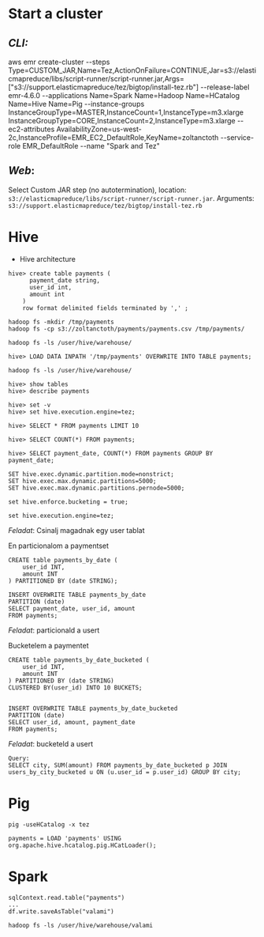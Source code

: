 Start a cluster
==================

*CLI:*
------
aws emr create-cluster --steps Type=CUSTOM_JAR,Name=Tez,ActionOnFailure=CONTINUE,Jar=s3://elasticmapreduce/libs/script-runner/script-runner.jar,Args=["s3://support.elasticmapreduce/tez/bigtop/install-tez.rb"] --release-label emr-4.6.0 --applications Name=Spark Name=Hadoop Name=HCatalog Name=Hive Name=Pig --instance-groups InstanceGroupType=MASTER,InstanceCount=1,InstanceType=m3.xlarge InstanceGroupType=CORE,InstanceCount=2,InstanceType=m3.xlarge  --ec2-attributes AvailabilityZone=us-west-2c,InstanceProfile=EMR_EC2_DefaultRole,KeyName=zoltanctoth --service-role EMR_DefaultRole --name "Spark and Tez"

*Web*:
------
 Select Custom JAR step (no autotermination), location:
`s3://elasticmapreduce/libs/script-runner/script-runner.jar`.  Arguments: `s3://support.elasticmapreduce/tez/bigtop/install-tez.rb`


Hive
======
 - Hive architecture

````
hive> create table payments (
      payment_date string,
      user_id int,
      amount int
    )
    row format delimited fields terminated by ',' ;
````

````
hadoop fs -mkdir /tmp/payments
hadoop fs -cp s3://zoltanctoth/payments/payments.csv /tmp/payments/

hadoop fs -ls /user/hive/warehouse/
````
````
hive> LOAD DATA INPATH '/tmp/payments' OVERWRITE INTO TABLE payments;

hadoop fs -ls /user/hive/warehouse/

hive> show tables
hive> describe payments
````

````
hive> set -v
hive> set hive.execution.engine=tez;

hive> SELECT * FROM payments LIMIT 10

hive> SELECT COUNT(*) FROM payments;

hive> SELECT payment_date, COUNT(*) FROM payments GROUP BY payment_date;
````

````
SET hive.exec.dynamic.partition.mode=nonstrict;
SET hive.exec.max.dynamic.partitions=5000;
SET hive.exec.max.dynamic.partitions.pernode=5000;

set hive.enforce.bucketing = true;

set hive.execution.engine=tez;
````

*Feladat*: Csinalj magadnak egy user tablat


En particionalom a paymentset
````
CREATE table payments_by_date (
    user_id INT,
    amount INT
) PARTITIONED BY (date STRING);

INSERT OVERWRITE TABLE payments_by_date
PARTITION (date)
SELECT payment_date, user_id, amount
FROM payments;
````

*Feladat*: particionald a usert


Bucketelem a paymentet
````
CREATE table payments_by_date_bucketed (
    user_id INT,
    amount INT
) PARTITIONED BY (date STRING)
CLUSTERED BY(user_id) INTO 10 BUCKETS;


INSERT OVERWRITE TABLE payments_by_date_bucketed
PARTITION (date)
SELECT user_id, amount, payment_date
FROM payments;
````

*Feladat*: bucketeld a usert

````
Query:
SELECT city, SUM(amount) FROM payments_by_date_bucketed p JOIN users_by_city_bucketed u ON (u.user_id = p.user_id) GROUP BY city;
````

Pig
===

````
pig -useHCatalog -x tez
````

````
payments = LOAD 'payments' USING org.apache.hive.hcatalog.pig.HCatLoader();
````

Spark
=====

````
sqlContext.read.table("payments")
...
df.write.saveAsTable("valami")

hadoop fs -ls /user/hive/warehouse/valami
````
